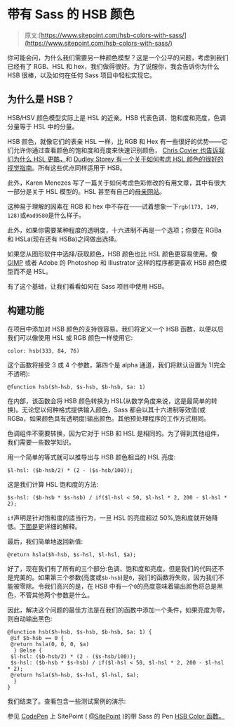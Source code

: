 # 带有 Sass 的 HSB 颜色

> 原文:[https://www.sitepoint.com/hsb-colors-with-sass/](https://www.sitepoint.com/hsb-colors-with-sass/)

你可能会问，为什么我们需要另一种颜色模型？这是一个公平的问题，考虑到我们已经有了 RGB、HSL 和 hex，我们做得很好。为了说服你，我会告诉你为什么 HSB 很棒，以及如何在任何 Sass 项目中轻松实现它。

## 为什么是 HSB？

HSB/HSV 颜色模型实际上是 HSL 的近亲。HSB 代表色调、饱和度和亮度，色调分量等于 HSL 中的分量。

HSB 颜色，就像它们的表亲 HSL 一样，比 RGB 和 Hex 有一些很好的优势——它们允许你通过查看颜色的饱和度和亮度来快速识别颜色， [Chris Coyier 也告诉我们为什么 HSL 更酷，](http://css-tricks.com/yay-for-hsla/)和 [Dudley Storey 有一个关于如何考虑 HSL 颜色的很好的视觉指南](http://demosthenes.info/blog/61/An-Easy-Guide-To-HSL-Color-In-CSS3)。所有这些优点同样适用于 HSB。

此外，Karen Menezes 写了一篇关于如何考虑色彩修改的有用文章，其中有很大一部分是关于 HSL 模型的。HSL 甚至有自己的[母亲网站](http://mothereffinghsl.com/)。

这种易于理解的因素在 RGB 和 hex 中不存在——试着想象一下`rgb(173, 149, 128)`或`#ad9580`是什么样子。

此外，如果你需要某种程度的透明度，十六进制不再是一个选项；你要在 RGBa 和 HSLa(现在还有 HSBa)之间做出选择。

如果您从图形软件中选择/获取颜色，HSB 颜色也比 HSL 颜色更容易使用。像 [GIMP](http://www.gimp.org/) 或者 Adobe 的 Photoshop 和 Illustrator 这样的程序都更喜欢 HSB 颜色模型而不是 HSL。

有了这个基础，让我们看看如何在 Sass 项目中使用 HSB。

## 构建功能

在项目中添加对 HSB 颜色的支持很容易。我们将定义一个 HSB 函数，以便以后我们可以像使用 HSL 或 RGB 颜色一样使用它:

```
color: hsb(333, 84, 76)
```

这个函数将接受 3 或 4 个参数，第四个是 alpha 通道，我们将默认设置为 1(完全不透明):

```
@function hsb($h-hsb, $s-hsb, $b-hsb, $a: 1)
```

在内部，该函数会将 HSB 颜色转换为 HSL(从数学角度来说，这是最简单的转换)。无论您以何种格式提供输入颜色，Sass 都会以其十六进制等效值(或 RGBa，如果颜色具有透明度)输出颜色。其他预处理程序的工作方式相同。

色调组件不需要转换，因为它对于 HSB 和 HSL 是相同的。为了得到其他组件，我们需要一些数学知识。

用一个简单的等式就可以推导出与 HSB 颜色相当的 HSL 亮度:

```
$l-hsl: ($b-hsb/2) * (2 - ($s-hsb/100));
```

这是我们计算 HSL 饱和度的方法:

```
$s-hsl: ($b-hsb * $s-hsb) / if($l-hsl < 50, $l-hsl * 2, 200 - $l-hsl * 2);
```

`if`声明是针对饱和度的适当行为，一旦 HSL 的亮度超过 50%,饱和度就开始降低。[下面是](http://en.wikipedia.org/wiki/Comparison_of_color_models_in_computer_graphics#HSL)更详细的解释。

最后，我们简单地返回新值:

```
@return hsla($h-hsb, $s-hsl, $l-hsl, $a);
```

好了，现在我们有了所有的三个部分:色调、饱和度和亮度。但是我们的代码还不是完美的。如果第三个参数(亮度或`$b-hsb`)是`0`，我们的函数将失败，因为我们不能被零除。令我们高兴的是，在 HSB 中有一个`0`的亮度意味着输出颜色将总是黑色，不管其他两个参数是什么。

因此，解决这个问题的最佳方法是在我们的函数中添加一个条件，如果亮度为零，则自动输出黑色:

```
@function hsb($h-hsb, $s-hsb, $b-hsb, $a: 1) {
 @if $b-hsb == 0 {
 @return hsla(0, 0, 0, $a)
  } @else {
 $l-hsl: ($b-hsb/2) * (2 - ($s-hsb/100));
 $s-hsl: ($b-hsb * $s-hsb) / if($l-hsl < 50, $l-hsl * 2, 200 - $l-hsl * 2);
 @return hsla($h-hsb, $s-hsl, $l-hsl, $a);
  }
}
```

我们结束了。查看包含一些测试案例的演示:

参见 [CodePen](http://codepen.io) 上 SitePoint ( [@SitePoint](http://codepen.io/SitePoint) )的带 Sass 的 Pen [HSB Color 函数。](http://codepen.io/SitePoint/pen/fpqDg/)